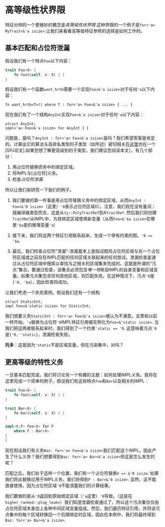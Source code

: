 # 高等级性状界限

特征分辨的一个更微妙的概念是*高等级性状界限*.这种界限的一个例子是`for<'a> MyTrait<&'a isize>`.让我们来看看高等级特征参照的选择是如何工作的。

## 基本匹配和占位符泄漏

假设我们有一个特点`Foo`以下内容：

```rust
trait Foo<X> {
    fn foo(&self, x: X) { }
}
```

假设我们有一个函数`want_hrtb`需要一个实现`Foo<&'a isize>`对于任何`'a`以下内容：

```rust,ignore
fn want_hrtb<T>() where T : for<'a> Foo<&'a isize> { ... }
```

现在我们有了一个结构`AnyInt`实现`Foo<&'a isize>`对于任何`'a`以下内容：

```rust,ignore
struct AnyInt;
impl<'a> Foo<&'a isize> for AnyInt { }
```

问题是，是吗？`AnyInt : for<'a> Foo<&'a isize>`是吗？我们希望答案是肯定的。计算出它的算法与高排名类型的子类型（如所述）密切相关[在这里][hrsubtype]也在一个[SPJ论文].如果您想了解更高级别的子类型，我们建议您阅读本文）。有几个部分：

1.  用占位符替换债务中的绑定区域。
2.  将IMPL与[占位符]义务。
3.  检查*占位符泄漏*.

[placeholder]: ../appendix/glossary.html#appendix-c-glossary

[hrsubtype]: https://github.com/rust-lang/rust/tree/master/src/librustc/infer/higher_ranked/README.md

[paper by spj]: http://research.microsoft.com/en-us/um/people/simonpj/papers/higher-rank/

所以让我们来研究一下我们的例子。

1.  我们要做的第一件事是用占位符替换义务中的绑定区域，从而`AnyInt : Foo<&'0 isize>`（这里）`'0`表示占位符区域0）。注意，我们现在没有量词；就编译器类型而言，这是从`ty::PolyTraitRef`到A`TraitRef`. 然后我们将创建`TraitRef`从IMPL中，为其绑定区域使用新变量（从而`Foo<&'$a isize>`在哪里`'$a`是的推理变量`'a`）

2.  接下来，我们将这两个特征引用联系起来，生成一个带有约束的图。`'0 == '$a`.

3.  最后，我们检查占位符“泄漏”-泄漏基本上是指试图将占位符区域与另一个占位符区域或之前存在IMPL匹配的任何区域关联起来的任何尝试。泄漏检查是通过从占位符区域中搜索以查找与之相关的区域集来完成的。这就是所谓的“污点”集合。要通过检查，该集合必须包含*唯一地*来自IMPL的自身变量和区域变量。如果污点集包含任何其他区域，则匹配失败。在这种情况下，污点`'0`是`{'0, '$a}`，因此检查将成功。

让我们考虑一个失败案例。假设我们还有一个结构

```rust,ignore
struct StaticInt;
impl Foo<&'static isize> for StaticInt;
```

我们想要义务`StaticInt : for<'a> Foo<&'a isize>`被认为不满意。支票和以前一样开始。`'a`替换为占位符`'0`IMPL特征引用被实例化为`Foo<&'static isize>`. 当我们把这两者联系起来时，我们得到了一个约束`'static == '0`. 这意味着污点`'0`是`{'0,
'static}`，泄漏检查失败。

**托多**：这是因为`'static`不是区域变量，但在污染集中，对吗？

## 更高等级的特性义务

一旦基本匹配完成，我们将讨论另一个有趣的主题：如何处理IMPL义务。我将在这里完成一个简单的例子。假设我们有这些特点`Foo`和`Bar`以及相关的IMPL：

```rust
trait Foo<X> {
    fn foo(&self, x: X) { }
}

trait Bar<X> {
    fn bar(&self, x: X) { }
}

impl<X,F> Foo<X> for F
    where F : Bar<X>
{
}
```

现在假设我们有义务`Baz: for<'a> Foo<&'a isize>`我们匹配这个IMPL。因此产生了什么义务？我们想要得到`Baz: for<'a> Bar<&'a isize>`但这是怎么发生的呢？

匹配之后，我们处于这样一个位置，我们有一个占位符替换`X => &'0 isize`. 如果我们将此替换应用于IMPL义务，我们将得到`F : Bar<&'0 isize>`. 显然，这不能直接使用，因为占位符区域`'0`不能泄露我们的计算结果。

我们要做的是从`'0`返回到原始绑定区域（`'a`这里）`'0`导致。（这是在`higher_ranked::plug_leaks`）我们知道泄漏检查通过了，所以这个污点集仅仅由占位符区域本身加上各种中间区域变量组成。然后，我们遍历特征引用，并将该污点集中的每个区域转换回一个后期绑定的区域，因此在本例中，我们将最终得到`Baz: for<'a> Bar<&'a isize>`.

